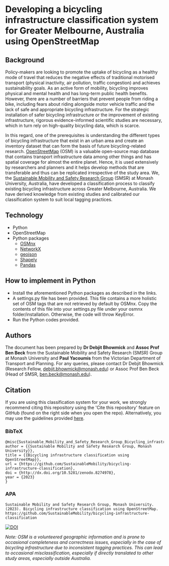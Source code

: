 # Developing a bicycling infrastructure classification system for Greater Melbourne, Australia using OpenStreetMap
## Background

Policy-makers are looking to promote the uptake of bicycling as a healthy mode of travel that reduces the negative effects of traditional motorised transport (physical inactivity, air pollution, traffic congestion) and achieves sustainability goals. 
As an active form of mobility, bicycling improves physical and mental health and has long-term public health benefits.
However, there are a number of barriers that prevent people from riding a bike, including fears about riding alongside motor vehicle traffic and the lack of safe and appropriate bicycling infrastructure. 
For the strategic installation of safer bicycling infrastructure or the improvement of existing infrastructure, rigorous evidence-informed scientific studies are necessary, which in turn rely on high-quality bicycling data, which is scarce.

In this regard, one of the prerequisites is understanding the different types of bicycling infrastructure that exist in an urban area and create an inventory dataset that can form the basis of future bicycling-related research.
[OpenStreetMap](https://www.openstreetmap.org/#map=10/-37.9524/145.0806) (OSM) is a valuable open-source map database that contains transport infrastructure data among other things and has spatial coverage for almost the entire planet.
Hence, it is used extensively by researchers and planners and it helps develop methods that are transferable and thus can be replicated irrespective of the study area.
We, the [Sustainable Mobility and Safety Research Group](https://www.monash.edu/medicine/sphpm/units/traumaepi/sustainable-mobility-and-safety-research-group) (SMSR) at Monash University, Australia, have developed a classification process to classify existing bicycling infrastructure across Greater Melbourne, Australia.
We have derived knowledge from existing studies and calibrated our classification system to suit local tagging practices.

## Technology
  * Python
  * OpenStreetMap
  * Python packages
    * [OSMnx](https://osmnx.readthedocs.io/en/stable/user-reference.html)
    * [NetworkX](https://networkx.org/)
    * [geojson](https://pypi.org/project/geojson/)
    * [Shapely](https://shapely.readthedocs.io/en/stable/manual.html)
    * [Pandas](https://pandas.pydata.org/docs/index.html)
   
## How to implement in Python
  * Install the aforementioned Python packages as described in the links.
  * A settings.py file has been provided. This file contains a more holistic set of OSM tags that are not retrieved by default by OSMnx. Copy the contents of this file into your settings.py file under your osmnx folder/installation. Otherwise, the code will throw KeyError.
  * Run the Python codes provided.
      
## Authors
The document has been prepared by **Dr Debjit Bhowmick** and **Assoc Prof Ben Beck** from the Sustainable Mobility and Safety Research (SMSR) Group at Monash University and **Paul Yacoumis** from the Victorian Department of Transport and Planning. 
For any queries, please contact Dr Debjit Bhowmick (Research Fellow, debjit.bhowmick@monash.edu) or Assoc Prof Ben Beck (Head of SMSR, ben.beck@monash.edu).

## Citation
If you are using this classification system for your work, we strongly recommend citing this repository using the 'Cite this repository' feature on GitHub (found on the right side when you open the repo). 
Alternatively, you may use the guidelines provided [here](https://www.ilovephd.com/how-do-you-cite-a-github-repository/).

### BibTeX
```
@misc{Sustainable_Mobility_and_Safety_Research_Group_Bicycling_infrastructure_classification_2023,
author = {{Sustainable Mobility and Safety Research Group, Monash University}},
title = {{Bicycling infrastructure classification using OpenStreetMap}},
url = {https://github.com/SustainableMobility/bicycling-infrastructure-classification},
doi = {http://dx.doi.org/10.5281/zenodo.8274978},
year = {2023}
}
```
>
### APA
```
Sustainable Mobility and Safety Research Group, Monash University. (2023). Bicycling infrastructure classification using OpenStreetMap. https://github.com/SustainableMobility/bicycling-infrastructure-classification
```
[![DOI](https://zenodo.org/badge/679530218.svg)](https://zenodo.org/badge/latestdoi/679530218)


_Note: OSM is a volunteered geographic information and is prone to occasional completeness and correctness issues, especially in the case of bicycling infrastructure due to inconsistent tagging practices. This can lead to occasional misclassification, especially if directly translated to other study areas, especially outside Australia._

